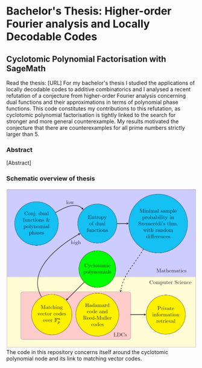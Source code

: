 # Bachelor's Thesis: Higher-order Fourier analysis and Locally Decodable Codes
## Cyclotomic Polynomial Factorisation with SageMath
Read the thesis: [URL]
For my bachelor's thesis I studied the applications of locally decodable codes to additive combinatorics and I analysed a recent refutation of a conjecture from higher-order Fourier analysis concerning dual functions and their approximations in terms of polynomial phase functions. This code constitutes my contributions to this refutation, as cyclotomic polynomial factorisation is tightly linked to the search for stronger and more general counterexample. My results motivated the conjecture that there are counterexamples for all prime numbers strictly larger than 5.
### Abstract
[Abstract]

### Schematic overview of thesis
![Thesis Overview](/images/overviewThesis.png)
The code in this repository concerns itself around the cyclotomic polynomial node and its link to matching vector codes.
